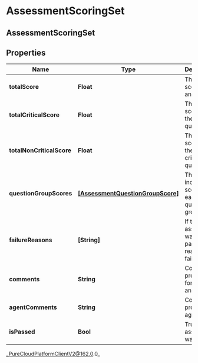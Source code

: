 # AssessmentScoringSet

## AssessmentScoringSet

## Properties

|Name | Type | Description | Notes|
|------------ | ------------- | ------------- | -------------|
| **totalScore** | **Float** | The total score of the answers | [optional] |
| **totalCriticalScore** | **Float** | The total score for the critical questions | [optional] |
| **totalNonCriticalScore** | **Float** | The total score for the non-critical questions | [optional] |
| **questionGroupScores** | [**[AssessmentQuestionGroupScore]**](AssessmentQuestionGroupScore) | The individual scores for each question group | |
| **failureReasons** | **[String]** | If the assessment was not passed, the reasons for failure. | [optional] |
| **comments** | **String** | Comments provided for these answers. | [optional] |
| **agentComments** | **String** | Comments provided by agent. | [optional] |
| **isPassed** | **Bool** | True if the assessment was passed | [optional] |



_PureCloudPlatformClientV2@162.0.0_
